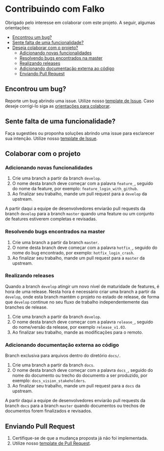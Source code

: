 # Contribuindo com Falko

Obrigado pelo interesse em colaborar com este projeto. A seguir, algumas orientações:

- [Encontrou um bug?](#bug)
- [Sente falta de uma funcionalidade?](#funcionalidade)
- [Deseja colaborar com o projeto?](#colaborar)
    - [Adicionando novas funcionalidades](#novafuncionalidade)
    - [Resolvendo bugs encontrados na master](#resolverbug)
    - [Realizando releases](#release)
    - [Adicionando documentação externa ao código](#colabora)
    - [Enviando Pull Request](#pullrequest)

## <a name="bug"></a> Encontrou um bug?

Reporte um bug abrindo uma issue. Utilize nosso [template de Issue](https://github.com/fga-gpp-mds/2018.1-Grupo2/blob/master/ISSUE_TEMPLATE.md).
Caso deseje corrigi-lo siga as [orientações para colaborar](#colaborar).

## <a name="funcionalidade"></a> Sente falta de uma funcionalidade?

Faça sugestões ou proponha soluções abrindo uma issue para esclarecer sua intenção. Utilize nosso [template de Issue](https://github.com/fga-gpp-mds/2018.1-Grupo2/blob/master/ISSUE_TEMPLATE.md).

## Colaborar com o projeto

### <a name="#novafuncionalidade"></a> Adicionando novas funcionalidades

1. Crie uma branch a partir da branch `develop`.
2. O nome desta branch deve começar com a palavra `feature_`, seguido do nome da feature, por exemplo: `feature_login_with_github`.
3. Ao finalizar seu trabalho, mande um pull request para a `develop` da upstream.

A partir daqui a equipe de desenvolvedores enviarão pull requests da branch `develop` para a branch `master` quando uma feature ou um conjunto de features estiverem completas e revisadas. 

### <a name="#resolverbug"></a> Resolvendo bugs encontrados na master

1. Crie uma branch a partir da branch `master`.
2. O nome desta branch deve começar com a palavra `hotfix_`, seguido do nome do bug encontrado, por exemplo: `hotfix_login_crash`.
3. Ao finalizar seu trabalho, mande um pull request para a `master` da upstream.

### <a name="#release"></a> Realizando releases

Quando a branch `develop` atingir um novo nível de maturidade de features, é hora de uma release. Nesta hora é necessário criar uma branch a partir da `develop`, onde esta branch mantém o projeto no estado de release, de forma que `develop` continue no seu fluxo de trabalho independentemente das branches de release.

1. Crie uma branch a partir da branch `develop`.
2. O nome desta branch deve começar com a palavra `release_`, seguido do nome/versão da release, por exemplo `release_v1.03`.
3. Ao finalizar seu trabalho, mande as modificações para o remoto. 

### <a name="#colabora"></a> Adicionando documentação externa ao código

Branch exclusiva para arquivos dentro do diretório `docs/`.

1. Crie uma branch a partir da branch `docs`.
2. O nome desta branch deve começar com a palavra `docs_`, seguido do nome do documento ou trecho do documento a ser produzido, por exemplo: `docs_vision_stakeholders`.
3. Ao finalizar seu trabalho, mande um pull request para a `docs` da upstream.

A partir daqui a equipe de desenvolvedores enviarão pull requests da branch `docs` para a branch `master` quando documentos ou trechos de documentos forem finalizados e revisados.

## <a name="pullrequest"></a> Enviando Pull Request

1. Certifique-se de que a mudança proposta já não foi implementada.
2. Utilize nosso [template de Pull Request](https://github.com/fga-gpp-mds/2018.1-Grupo2/blob/master/PULL_REQUEST_TEMPLATE.md).